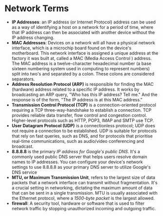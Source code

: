 # Network Terms

- **IP Addresses**: an IP address (or Internet Protocol) address can be used as a way of identifying a host on a network for a period of time, where that IP address can then be associated with another device without the IP address changing.
- **MAC Addresses**: Devices on a network will all have a physical network interface, which is a microchip board found on the device's motherboard. This network interface is assigned a unique address at the factory it was built at, called a MAC (Media Access Control ) address. The MAC address is a twelve-character hexadecimal number (a base sixteen numbering system used in computing to represent numbers) split into two's and separated by a colon. These colons are considered separators.
- **Address Resolution Protocol (ARP)** is responsible for finding the MAC (hardware) address related to a specific IP address. It works by broadcasting an ARP query, "Who has this IP address? Tell me." And the response is of the form, "The IP address is at this MAC address."
- **Transmission Control Protocol (TCP)** is a connection-oriented protocol requiring a TCP three-way-handshake to establish a connection. TCP provides reliable data transfer, flow control and congestion control. Higher-level protocols such as HTTP, POP3, IMAP and SMTP use TCP.
- **User Datagram Protocol (UDP)** is a connectionless protocol; UDP does not require a connection to be established. UDP is suitable for protocols that rely on fast queries, such as DNS, and for protocols that prioritise real-time communications, such as audio/video conferencing and broadcast.
- **8.8.8.8** is the primary _IP address for Google's public DNS_. It's a commonly used public DNS server that helps users resolve domain names to IP addresses. You can configure your device's network settings to use 8.8.8.8 as your primary DNS server to utilize Google's DNS service
- **MTU, or Maximum Transmission Unit**, refers to the largest size of data packets that a network interface can transmit without fragmentation. It's a crucial setting in networking, dictating the maximum amount of data that can be sent in a single transmission. MTU is usually associated with the Ethernet protocol, where a _1500-byte packet_ is the largest allowed.
- **firewall**: A security tool, hardware or software that is used to filter network traffic by stopping unauthorized incoming and outgoing traffic.
